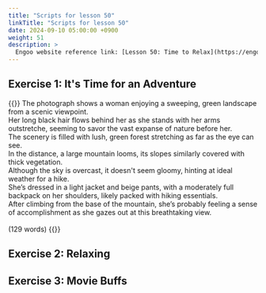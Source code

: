 ```yaml
---
title: "Scripts for lesson 50"
linkTitle: "Scripts for lesson 50"
date: 2024-09-10 05:00:00 +0900
weight: 51
description: >
  Engoo website reference link: [Lesson 50: Time to Relax](https://engoo.com/app/lessons/describing-pictures-intermediate-describing-pictures-time-to-relax/W2jJxk0lEeeEFlcySmB9RQ?category_id=P_HriMOnEeifo0O-yMP42w&course_id=ZZasjsOnEeiHZVOMC0VfdA)
---
```


## Exercise 1: It's Time for an Adventure

{{<card header="**Script**">}}
The photograph shows a woman enjoying a sweeping, green landscape from a scenic viewpoint. <br/>
Her long black hair flows behind her as she stands with her arms outstretche, seeming to savor the vast expanse of nature before her.<br/>
The scenery is filled with lush, green forest stretching as far as the eye can see. <br/>
In the distance, a large mountain looms, its slopes similarly covered with thick vegetation.<br/>
Although the sky is overcast, it doesn't seem gloomy, hinting at ideal weather for a hike. <br/>
She’s dressed in a light jacket and beige pants, with a moderately full backpack on her shoulders, likely packed with hiking essentials. <br/>
After climbing from the base of the mountain, she’s probably feeling a sense of accomplishment as she gazes out at this breathtaking view.<br/>
<br/>
(129 words)
{{</card>}}

## Exercise 2: Relaxing



## Exercise 3: Movie Buffs



